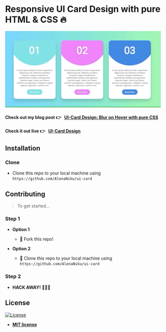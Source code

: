 # Responsive UI Card Design with pure **HTML** & **CSS** 🔥

![ui-card](https://github.com/AlenaNiku/ui-card/blob/master/ui-card.gif)

#### Check out my blog post 👉 &nbsp;  <a href="https://medium.com/@alenanikulina0/ui-card-design-blur-on-hover-with-pure-css-bc9262d7751d" target="_blank">UI-Card Design: Blur on Hover with pure CSS</a>
#### Check it out live 👉 &nbsp; <a href="https://alenaniku.github.io/ui-card/" target="_blank">UI-Card Design</a>

## Installation
### Clone

- Clone this repo to your local machine using `https://github.com/AlenaNiku/ui-card`

## Contributing

> To get started...

### Step 1

- **Option 1**
    - 🍴 Fork this repo!

- **Option 2**
    - 👯 Clone this repo to your local machine using `https://github.com/AlenaNiku/ui-card`

### Step 2

- **HACK AWAY!** 🔨🔨🔨

## License

[![License](http://img.shields.io/:license-mit-blue.svg?style=flat-square)](http://badges.mit-license.org)

- **[MIT license](http://opensource.org/licenses/mit-license.php)**
